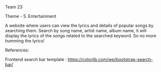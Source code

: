 Team 23

Theme - 5. Entertainment

A website where users can view the lyrics and details of popular songs by searching them. Search by song name, artist name, album name, it will display the lyrics of the songs related to the searched keyword. So no more humming the lyrics!


References: 

Frontend search bar template : https://colorlib.com/wp/bootstrap-search-bar/

